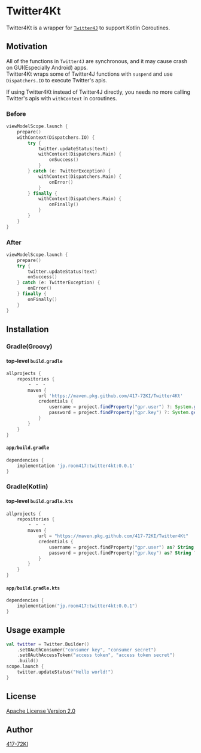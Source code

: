# Twitter4Kt

Twitter4Kt is a wrapper for [`Twitter4J`](https://github.com/Twitter4J/Twitter4J) to support Kotlin Coroutines.

## Motivation

All of the functions in `Twitter4J` are synchronous, and it may cause crash on GUI(Especially Android) apps.  
Twitter4Kt wraps some of Twitter4J functions with `suspend` and use `Dispatchers.IO` to execute Twitter's apis.

If using Twitter4Kt instead of Twitter4J directly, you needs no more calling Twitter's apis with `withContext` in coroutines.

### Before

```kotlin
viewModelScope.launch {
    prepare()
    withContext(Dispatchers.IO) {
        try {
            twitter.updateStatus(text)
            withContext(Dispatchers.Main) {
                onSuccess()
            }
        } catch (e: TwitterException) {
            withContext(Dispatchers.Main) {
                onError()
            }
        } finally {
            withContext(Dispatchers.Main) {
                onFinally()
            }
        }
    }
}
```

### After

```kotlin
viewModelScope.launch {
    prepare()
    try {
        twitter.updateStatus(text)
        onSuccess()
    } catch (e: TwitterException) {
        onError()
    } finally {
        onFinally()
    }
}
```

## Installation

### Gradle(Groovy)

#### top-level `build.gradle`

```groovy
allprojects {
    repositories {
        ・ ・ ・
        maven {
            url 'https://maven.pkg.github.com/417-72KI/Twitter4Kt'
            credentials {
                username = project.findProperty("gpr.user") ?: System.getenv("GITHUB_USER")
                password = project.findProperty("gpr.key") ?: System.getenv("GITHUB_TOKEN")
            }
        }
    }
}
```

#### `app/build.gradle`

```groovy
dependencies {
    implementation 'jp.room417:twitter4kt:0.0.1'
}
```

### Gradle(Kotlin)

#### top-level `build.gradle.kts`

```kotlin
allprojects {
    repositories {
        ・ ・ ・
        maven {
            url = "https://maven.pkg.github.com/417-72KI/Twitter4Kt"
            credentials {
                username = project.findProperty("gpr.user") as? String ?: System.getenv("GITHUB_USER")
                password = project.findProperty("gpr.key") as? String ?: System.getenv("GITHUB_TOKEN")
            }
        }
    }
}
```

#### `app/build.gradle.kts`

```kotlin
dependencies {
    implementation("jp.room417:twitter4kt:0.0.1")
}
```

## Usage example

```kotlin
val twitter = Twitter.Builder()
    .setOAuthConsumer("consumer key", "consumer secret")
    .setOAuthAccessToken("access token", "access token secret")
    .build()
scope.launch {
    twitter.updateStatus("Hello world!")
}
```

## License

[Apache License Version 2.0](https://github.com/417-72KI/Twitter4Kt/blob/master/LICENSE)

## Author

[417-72KI](https://github.com/417-72KI)
